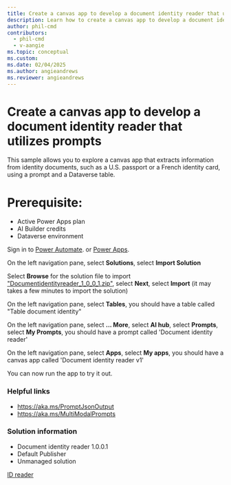 ```yaml
---
title: Create a canvas app to develop a document identity reader that utilizes prompts
description: Learn how to create a canvas app to develop a document identity reader that utilizes prompts.
author: phil-cmd
contributors:
  - phil-cmd
  - v-aangie
ms.topic: conceptual
ms.custom:
ms.date: 02/04/2025
ms.author: angieandrews
ms.reviewer: angieandrews
---
```


# Create a canvas app to develop a document identity reader that utilizes prompts

This sample allows you to explore a canvas app that extracts information from identity documents, such as a U.S. passport or a French identity card, using a prompt and a Dataverse table.

# Prerequisite: 

- Active Power Apps plan
- AI Builder credits
- Dataverse environment

Sign in to [Power Automate](https://make.powerautomate.com/). or [Power Apps](https://make.powerapps.com/).

On the left navigation pane, select **Solutions**, select **Import Solution**

Select **Browse** for the solution file to import ["Documentidentityreader_1_0_0_1.zip"](https://go.microsoft.com/fwlink/?linkid=2301870), select **Next**, select **Import**
(it may takes a few minutes to import the solution)

On the left navigation pane, select **Tables**, you should have a table called "Table document identity"

On the left navigation pane, select **... More**, select **AI hub**, select **Prompts**, select **My Prompts**, you should have a prompt called 'Document identity reader'

On the left navigation pane, select **Apps**, select **My apps**, you should have a canvas app called 'Document identity reader v1'

You can now run the app to try it out.


### Helpful links

- https://aka.ms/PromptJsonOutput
- https://aka.ms/MultiModalPrompts


### Solution information

- Document identity reader 1.0.0.1
- Default Publisher
- Unmanaged solution


[ID reader](https://go.microsoft.com/fwlink/?linkid=2301870)
